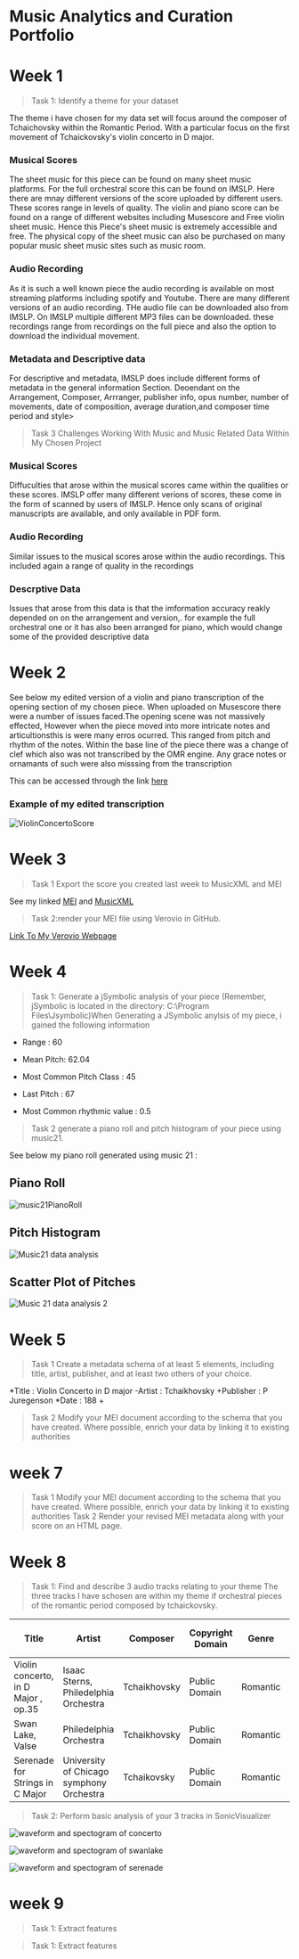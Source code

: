 # Music Analytics and Curation Portfolio


#  Week 1    


>Task 1: Identify a theme for your dataset


The theme i have chosen for my data set will focus around the composer of Tchaichovsky within the Romantic Period. With a particular focus on the first movement of Tchaickovsky's violin concerto in D major.

  ### Musical Scores
  
  The sheet music for this piece can be found on many sheet music platforms. For the full orchestral score this can be found on IMSLP. Here there are mnay different versions of the score uploaded by different users. These scores range in levels of quality. The violin and piano score can be found on a range of different websites including Musescore and Free violin sheet music. Hence this Piece's sheet music is extremely accessible and free. The physical copy of the sheet music can also be purchased on many popular music sheet music sites such as music room.
  
 ### Audio Recording 
 
 As it is such a well known piece the audio recording is available on most streaming platforms including spotify and Youtube. There are many different versions of an audio recording. THe audio file can be downloaded also from IMSLP. On IMSLP multiple different MP3 files can be downloaded. these recordings range from recordings on the full piece and also the option to download the individual movement. 
 ### Metadata and Descriptive data
 For descriptive and metadata, IMSLP does include different forms of metadata in the general information Section. Deoendant on the Arrangement, Composer, Arrranger, publisher info, opus number, number of movements, date of composition, average duration,and composer time period and style> 

 >Task 3 Challenges Working With Music and Music Related Data Within My Chosen Project

### Musical Scores 
Diffuculties that arose within the musical scores came within the qualities or these scores. IMSLP offer many different verions of scores, these come in the form of scanned by users of IMSLP. Hence only scans of original manuscripts are available, and only available in PDF form.

### Audio Recording 
Similar issues to the musical scores arose within the audio recordings. This included again a range of quality in the recordings 


### Descrptive Data 
 Issues that arose from this data is that the imformation accuracy reakly depended on on the arrangement and version,. for example the full orchestral one or it has also been arranged for piano, which would change some of the provided descriptive data 
 </Details>



# Week 2

See below my edited version of a violin and piano transcription of the opening section of my chosen piece. When uploaded on Musescore there were a number of issues faced.The opening scene was not massively effected, However when the piece moved into more intricate notes and articultionsthis is were many erros ocurred. This ranged from pitch and rhythm of the notes. Within the base line of the piece there was a change of clef which also was not transcribed by the OMR engine. Any grace notes or ornamants of such were also misssing from the transcription 

 This can be accessed through the link [here](https://github.com/rkirk903/MCA-2024/blob/master/MusicAnalyticsScore2619532K.mscz) 
 
 ### Example of my edited transcription
 
 ![ViolinConcertoScore](https://github.com/rkirk903/MCA-2024/blob/master/MusicAnalyticsScore2619532K-1.png)
 
 
# Week 3

>Task 1  Export the score you created last week to MusicXML and MEI

See my linked [MEI](https://github.com/rkirk903/MCA-2024/blob/master/data/week3musicxml.mei) and [MusicXML](https://github.com/rkirk903/MCA-2024/blob/master/data/week3musicxml.xml)

>Task 2:render your MEI file using Verovio in GitHub.


[Link To My Verovio Webpage](https://rkirk903.github.io/MCA-2024/verovio.html)








# Week 4
> Task 1: Generate a jSymbolic analysis of your piece (Remember, jSymbolic is located in the directory:  C:\Program Files\Jsymbolic)When Generating a JSymbolic anylsis of my piece, i gained the following information

- Range : 60

* Mean Pitch: 62.04

+ Most Common Pitch Class : 45

- Last Pitch : 67

* Most Common rhythmic value : 0.5

> Task 2 generate a piano roll and pitch histogram of your piece using music21.


See below my piano roll generated using music 21 :

## Piano Roll
![music21PianoRoll](https://github.com/rkirk903/MCA-2024/blob/master/PianoRollmage.png)

## Pitch Histogram
![Music21 data analysis](https://github.com/rkirk903/MCA-2024/blob/master/Music21Graph.png) 

## Scatter Plot of Pitches 
![Music 21 data analysis 2](https://github.com/rkirk903/MCA-2024/blob/master/ScatterPlot.png)


# Week 5
> Task 1 Create a metadata schema of at least 5 elements, including title, artist, publisher, and at least two others of your choice.

*Title : Violin Concerto in D major
-Artist : Tchaikhovsky
+Publisher : P Juregenson 
*Date : 188
+


> Task 2 Modify your MEI document according to the schema that you have created. Where possible, enrich your data by linking it to existing authorities 

# week 7
 > Task 1 Modify your MEI document according to the schema that you have created. Where possible, enrich your data by linking it to existing authorities 
 > Task 2 Render your revised MEI metadata along with your score on an HTML page.





# Week 8 


> Task 1: Find and describe 3 audio tracks relating to your theme
The three tracks I have schosen are within my theme if orchestral pieces of the romantic period composed by tchaickovsky. 

| Title | Artist | Composer | Copyright Domain | Genre | File/audio format | Number of Channels | Sample Rate | Bits per Second | Duration |
| ------|--------|----------|------------------|-------|-------------------|--------------------|-------------|-----------------|----------|
|Violin concerto, in D Major , op.35| Isaac Sterns, Philedelphia Orchestra|Tchaikhovsky| Public Domain|Romantic|IMSLP|MP3| 2| 48kHz|?|17:29|
|Swan Lake, Valse| Philedelphia Orchestra |Tchaikhovsky| Public Domain| Romantic| Internet Archive|MP3| 2|44.1kHz| ?|06:06|
|Serenade for Strings in C Major | University of Chicago symphony Orchestra|Tchaikovsky|Public Domain|Romantic|Internet Archive|MP3|2|44.1kHz|?|10:42|

> Task 2: Perform basic analysis of your 3 tracks in SonicVisualizer


![waveform and spectogram of concerto](https://github.com/rkirk903/MCA-2024/blob/master/concerto%20week%208%20ss.jpg)

![waveform and spectogram of swanlake](https://github.com/rkirk903/MCA-2024/blob/master/valse%20week%208%20.jpg)

![waveform and spectogram of serenade](https://github.com/rkirk903/MCA-2024/blob/master/serenade%20week%208.jpg)

# week 9 

> Task 1: Extract features


> Task 1: Extract features













